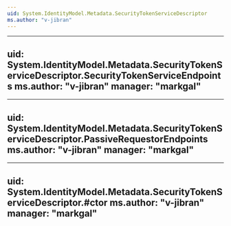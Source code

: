 ```yaml
---
uid: System.IdentityModel.Metadata.SecurityTokenServiceDescriptor
ms.author: "v-jibran"
---
```


---
uid: System.IdentityModel.Metadata.SecurityTokenServiceDescriptor.SecurityTokenServiceEndpoints
ms.author: "v-jibran"
manager: "markgal"
---

---
uid: System.IdentityModel.Metadata.SecurityTokenServiceDescriptor.PassiveRequestorEndpoints
ms.author: "v-jibran"
manager: "markgal"
---

---
uid: System.IdentityModel.Metadata.SecurityTokenServiceDescriptor.#ctor
ms.author: "v-jibran"
manager: "markgal"
---
